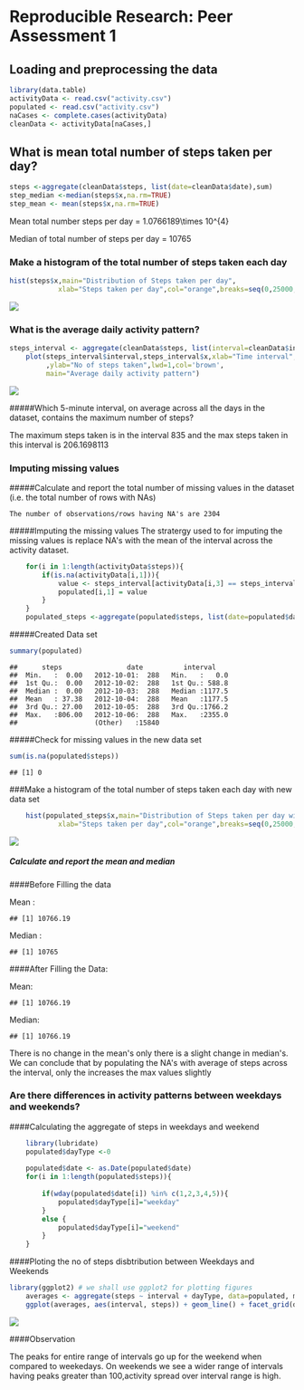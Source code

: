 # Reproducible Research: Peer Assessment 1


## Loading and preprocessing the data



```r
library(data.table)
activityData <- read.csv("activity.csv")
populated <- read.csv("activity.csv")
naCases <- complete.cases(activityData)
cleanData <- activityData[naCases,]
```


## What is mean total number of steps taken per day?

```r
steps <-aggregate(cleanData$steps, list(date=cleanData$date),sum)
step_median <-median(steps$x,na.rm=TRUE)
step_mean <- mean(steps$x,na.rm=TRUE)
```
Mean total number steps per day = 1.0766189\times 10^{4}

Median of total number of steps per day = 10765

### Make a histogram of the total number of steps taken each day

```r
hist(steps$x,main="Distribution of Steps taken per day",
            xlab="Steps taken per day",col="orange",breaks=seq(0,25000,1000))
```

![](PA1_template_files/figure-html/unnamed-chunk-3-1.png) 

### What is the average daily activity pattern?


```r
steps_interval <- aggregate(cleanData$steps, list(interval=cleanData$interval),mean)
    plot(steps_interval$interval,steps_interval$x,xlab="Time interval",type="l"
         ,ylab="No of steps taken",lwd=1,col='brown',
         main="Average daily activity pattern")
```

![](PA1_template_files/figure-html/unnamed-chunk-4-1.png) 

#####Which 5-minute interval, on average across all the days in the dataset, contains the maximum number of steps?


The maximum steps taken is in the interval 835 and the max steps taken in this interval is 206.1698113

### Imputing missing values

#####Calculate and report the total number of missing values in the dataset (i.e. the total number of rows with NAs)

    The number of observations/rows having NA's are 2304

#####Imputing the missing values
    The stratergy used to for imputing the missing values is replace NA's with the mean of the interval across the activity dataset.


```r
    for(i in 1:length(activityData$steps)){
        if(is.na(activityData[i,1])){
            value <- steps_interval[activityData[i,3] == steps_interval$interval,2]
            populated[i,1] = value
        }
    }
    populated_steps <-aggregate(populated$steps, list(date=populated$date),sum)
```
    
#####Created Data set

```r
summary(populated)
```

```
##      steps                date          interval     
##  Min.   :  0.00   2012-10-01:  288   Min.   :   0.0  
##  1st Qu.:  0.00   2012-10-02:  288   1st Qu.: 588.8  
##  Median :  0.00   2012-10-03:  288   Median :1177.5  
##  Mean   : 37.38   2012-10-04:  288   Mean   :1177.5  
##  3rd Qu.: 27.00   2012-10-05:  288   3rd Qu.:1766.2  
##  Max.   :806.00   2012-10-06:  288   Max.   :2355.0  
##                   (Other)   :15840
```

#####Check for missing values in the new data set

```r
sum(is.na(populated$steps))
```

```
## [1] 0
```

###Make a histogram of the total number of steps taken each day with new data set

```r
    hist(populated_steps$x,main="Distribution of Steps taken per day with NA's imputed",
            xlab="Steps taken per day",col="orange",breaks=seq(0,25000,1000))
```

![](PA1_template_files/figure-html/unnamed-chunk-9-1.png) 

##### Calculate and report the mean and median


####Before Filling the data

Mean :

```
## [1] 10766.19
```

Median :

```
## [1] 10765
```



####After Filling the Data:

Mean:

```
## [1] 10766.19
```

Median:

```
## [1] 10766.19
```



There is no change in the mean's only there is a slight change in median's. We can conclude
that by populating the NA's with average of steps across the interval, only the increases the 
max values slightly



### Are there differences in activity patterns between weekdays and weekends?

####Calculating the aggregate of steps in weekdays and weekend

```r
    library(lubridate)
    populated$dayType <-0
   
    populated$date <- as.Date(populated$date)
    for(i in 1:length(populated$steps)){
    
        if(wday(populated$date[i]) %in% c(1,2,3,4,5)){
            populated$dayType[i]="weekday" 
        }
        else {
            populated$dayType[i]="weekend"
        }
    }
```


####Ploting the no of steps disbtribution between Weekdays and Weekends


```r
library(ggplot2) # we shall use ggplot2 for plotting figures
    averages <- aggregate(steps ~ interval + dayType, data=populated, mean)
    ggplot(averages, aes(interval, steps)) + geom_line() + facet_grid(dayType ~ .) +xlab("5-minute interval") +   ylab("Number of steps")
```

![](PA1_template_files/figure-html/unnamed-chunk-16-1.png) 

####Observation

The peaks for entire range of intervals go up for the weekend when compared to weekedays. On weekends we see a wider range of intervals having peaks greater than 100,activity spread over interval range is high.
